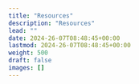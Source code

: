 ```yaml
---
title: "Resources"
description: "Resources"
lead: ""
date: 2024-26-07T08:48:45+00:00
lastmod: 2024-26-07T08:48:45+00:00
weight: 500
draft: false
images: []
---
```

